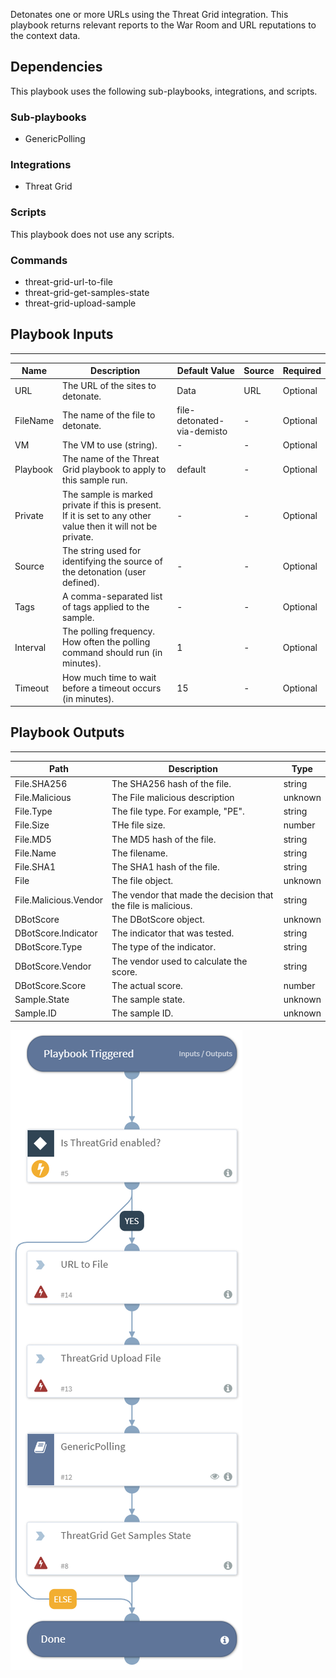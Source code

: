 Detonates one or more URLs using the Threat Grid integration. This playbook returns relevant reports to the War Room and URL reputations to the context data.

## Dependencies
This playbook uses the following sub-playbooks, integrations, and scripts.

### Sub-playbooks
* GenericPolling

### Integrations
* Threat Grid

### Scripts
This playbook does not use any scripts.

### Commands
* threat-grid-url-to-file
* threat-grid-get-samples-state
* threat-grid-upload-sample

## Playbook Inputs
---

| **Name** | **Description** | **Default Value** | **Source** | **Required** |
| --- | --- | --- | --- | --- |
| URL | The URL of the sites to detonate. | Data | URL | Optional |
| FileName | The name of the file to detonate. | file-detonated-via-demisto | - | Optional |
| VM | The VM to use (string). | - | - | Optional |
| Playbook | The name of the Threat Grid playbook to apply to this sample run. | default | - | Optional |
| Private | The sample is marked private if this is present. If it is set to any other value then it will not be private. | - | - | Optional |
| Source | The string used for identifying the source of the detonation (user defined). | - | - | Optional |
| Tags | A comma-separated list of tags applied to the sample. | - | - | Optional |
| Interval | The polling frequency. How often the polling command should run (in minutes). | 1 | - | Optional |
| Timeout | How much time to wait before a timeout occurs (in minutes). | 15 | - | Optional |

## Playbook Outputs
---

| **Path** | **Description** | **Type** |
| --- | --- | --- |
| File.SHA256 | The SHA256 hash of the file. | string |
| File.Malicious | The File malicious description | unknown |
| File.Type | The file type. For example, "PE". | string |
| File.Size | THe file size. | number |
| File.MD5 | The MD5 hash of the file. | string |
| File.Name | The filename. | string |
| File.SHA1 | The SHA1 hash of the file. | string |
| File | The file object. | unknown |
| File.Malicious.Vendor | The vendor that made the decision that the file is malicious. | string |
| DBotScore | The DBotScore object. | unknown |
| DBotScore.Indicator | The indicator that was tested. | string |
| DBotScore.Type | The type of the indicator. | string |
| DBotScore.Vendor | The vendor used to calculate the score. | string |
| DBotScore.Score | The actual score. | number |
| Sample.State | The sample state. | unknown |
| Sample.ID | The sample ID. | unknown |

![Detonate_URL_ThreatGrid](https://github.com/ElazarK/content-docs/blob/master/images/playbooks/Detonate_URL_ThreatGrid.png)
